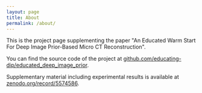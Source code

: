 ```yaml
---
layout: page
title: About
permalink: /about/
---
```


This is the project page supplementing the paper "An Educated Warm Start For Deep Image Prior-Based Micro CT Reconstruction".

You can find the source code of the project at [github.com/educating-dip/educated_deep_image_prior](https://github.com/educating-dip/educated_deep_image_prior).

Supplementary material including experimental results is available at [zenodo.org/record/5574586](https://zenodo.org/record/5574586).
